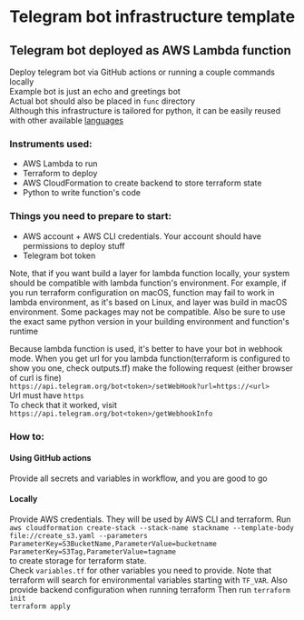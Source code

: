 # Telegram bot infrastructure template

## Telegram bot deployed as AWS Lambda function
Deploy telegram bot via GitHub actions or running a couple commands locally  
Example bot is just an echo and greetings bot  
Actual bot should also be placed in `func` directory  
Although this infrastructure is tailored for python, it can be easily reused with other available [languages](https://docs.aws.amazon.com/lambda/latest/dg/lambda-runtimes.html)


### Instruments used:
- AWS Lambda to run 
- Terraform to deploy
- AWS CloudFormation to create backend to store terraform state
- Python to write function's code

### Things you need to prepare to start:
- AWS account + AWS CLI credentials. Your account should have permissions to deploy stuff
- Telegram bot token

Note, that if you want build a layer for lambda function locally, your system should be compatible with 
lambda function's environment. For example, if you run terraform configuration on macOS, function
may fail to work in lambda environment, as it's based on Linux, and layer was build in macOS environment. Some 
packages may not be compatible. Also be sure to use the exact same python version in your building environment and function's runtime

Because lambda function is used, it's better to have your bot in webhook mode. 
When you get url for you lambda function(terraform is configured to show you one, check outputs.tf)
make the following request (either browser of curl is fine)  
`https://api.telegram.org/bot<token>/setWebHook?url=https://<url>`  
Url must have `https`  
To check that it worked, visit
`https://api.telegram.org/bot<token>/getWebhookInfo`

### How to:
#### Using GitHub actions
Provide all secrets and variables in workflow, and you are good to go

#### Locally 
Provide AWS credentials. They will be used by AWS CLI and terraform. 
Run  
`aws cloudformation create-stack --stack-name stackname --template-body file://create_s3.yaml --parameters ParameterKey=S3BucketName,ParameterValue=bucketname ParameterKey=S3Tag,ParameterValue=tagname
`  
to create storage for terraform state.  
Check `variables.tf` for other variables you need to provide. Note that terraform will search for 
environmental variables starting with `TF_VAR`. Also provide backend configuration when running terraform
Then run 
`terraform init`  
`terraform apply`




